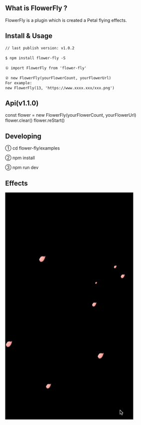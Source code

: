 ## What is FlowerFly ?

FlowerFly is a plugin which is created a Petal flying effects.

## Install & Usage 

```
// last publish version: v1.0.2

$ npm install flower-fly -S

① import FlowerFly from 'flower-fly'

② new FlowerFly(yourFlowerCount, yourFlowerUrl)
For example: 
new FlowerFly(13, 'https://www.xxxx.xxx/xxx.png')
```

## Api(v1.1.0)
const flower = new FlowerFly(yourFlowerCount, yourFlowerUrl)
flower.clear()
flower.reStart() 

## Developing
① cd flower-fly/examples

② npm install 

③ npm run dev

## Effects
![Image text](https://github.com/XieTongXue/github-img/blob/master/flower-fly/1.gif)
